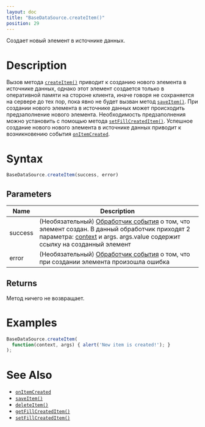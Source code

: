 ```yaml
---
layout: doc
title: "BaseDataSource.createItem()"
position: 29
---
```


Создает новый элемент в источнике данных.

# Description

Вызов метода [`createItem()`](../BaseDataSource.createItem/) приводит к созданию нового элемента в
источнике данных, однако этот элемент создается только в оперативной памяти на стороне клиента, иначе
говоря не сохраняется на сервере до тех пор, пока явно не будет вызван метод [`saveItem()`](../BaseDataSource.saveItem/).
При создании нового элемента в источнике данных может происходить предзаполнение нового элемента.
Необходимость предзаполнения можно установить с помощью метода [`setFillCreatedItem()`](../BaseDataSource.setFillCreatedItem/).
Успешное создание нового нового элемента в источнике данных приводит к возникновению события
[`onItemCreated`](../BaseDataSource.onItemCreated/).

# Syntax

```js
BaseDataSource.createItem(success, error)
```

## Parameters

|Name|Description|
|----|-----------|
|success|(Необязательный) [Обработчик события](../../../Script/) о том, что элемент создан. В данный обработчик приходят 2 параметра: [context](../../../Context/) и args. args.value содержит ссылку на созданный элемент|
|error|(Необязательный) [Обработчик события](../../../Script/) о том, что при создании элемента произошла ошибка|

## Returns

Метод ничего не возвращает.

# Examples

```js
BaseDataSource.createItem(
  function(context, args) { alert('New item is created!'); }
);
```

# See Also

* [`onItemCreated`](../BaseDataSource.onItemCreated/)
* [`saveItem()`](../BaseDataSource.saveItem/)
* [`deleteItem()`](../BaseDataSource.deleteItem/)
* [`getFillCreatedItem()`](../BaseDataSource.getFillCreatedItem/)
* [`setFillCreatedItem()`](../BaseDataSource.setFillCreatedItem/)
